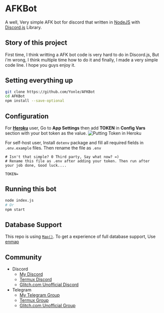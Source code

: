 # AFKBot
A well, Very simple AFK bot for discord that written in [NodeJS](https://nodejs.org) with [Discord.js](https://discord.js.org) Library.

## Story of this project
First time, I think writting a AFK bot code is very hard to do in Discord.js, But i'm wrong, I think multiple time how to do it and finally, I made a very simple code line. I hope you guys enjoy it.

## Setting everything up
```bash
git clone https://github.com/Yonle/AFKBot
cd AFKBot
npm install --save-optional
```

## Configuration
For [**Heroku**](https://heroku.com) user, Go to **App Settings** then add **TOKEN** in **Config Vars** section with your bot token as the value.
![Putting Token in Heroku](https://media.discordapp.net/attachments/839047579512602681/847729094313508904/Screenshot_2021_0528_145129.png)

For self-host user, Install `dotenv` package and fill all required fields in `.env.example` files. Then rename the file as `.env`
```
# Isn't that simple? 0 Third party, Say what now? =)
# Rename this file as .env after adding your token. Then run after your job done, Good luck....

TOKEN=
```

## Running this bot
```bash
node index.js
# Or
npm start
```

## Database Support
This repo is using [`Map()`](https://developer.mozilla.org/en-US/docs/Web/JavaScript/Reference/Global_Objects/Map). To get a experience of full database support, Use [enmap](https://enmap.evie.dev/)

## Community
- Discord
  - [My Discord](https://discord.gg/9S3ZCDR)
  - [Termux Discord](https://discord.gg/gF3gSgwUqw)
  - [Glitch.com Unofficial Discord](https://discord.gg/6CWnE6W)
- Telegram
  - [My Telegram Group](https://t.me/yonlecoder)
  - [Termux Group](https://t.me/termux24x7)
  - [Glitch.com Unofficial Group](https://t.me/glitchdotcom_community)
